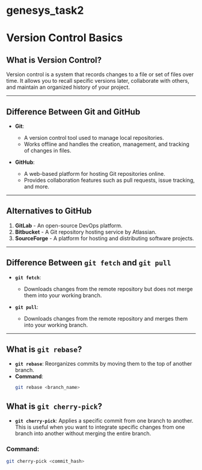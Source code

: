 # genesys_task2
# Version Control Basics

## What is Version Control?
Version control is a system that records changes to a file or set of files over time. It allows you to recall specific versions later, collaborate with others, and maintain an organized history of your project.

---

## Difference Between Git and GitHub

- **Git**:
  - A version control tool used to manage local repositories.
  - Works offline and handles the creation, management, and tracking of changes in files.
  
- **GitHub**:
  - A web-based platform for hosting Git repositories online.
  - Provides collaboration features such as pull requests, issue tracking, and more.

---

## Alternatives to GitHub
1. **GitLab** - An open-source DevOps platform.
2. **Bitbucket** - A Git repository hosting service by Atlassian.
3. **SourceForge** - A platform for hosting and distributing software projects.

---

## Difference Between `git fetch` and `git pull`

- **`git fetch`**:
  - Downloads changes from the remote repository but does not merge them into your working branch.
  
- **`git pull`**:
  - Downloads changes from the remote repository and merges them into your working branch.

---

## What is `git rebase`?

- **`git rebase`**: Reorganizes commits by moving them to the top of another branch.
- **Command**:
  ```bash
  git rebase <branch_name>

## What is `git cherry-pick`?

- **`git cherry-pick`**: Applies a specific commit from one branch to another.  
  This is useful when you want to integrate specific changes from one branch into another without merging the entire branch.

### **Command**:
```bash
git cherry-pick <commit_hash>

